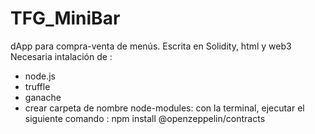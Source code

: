 # TFG_MiniBar
dApp para compra-venta de menús. Escrita en Solidity, html y web3
Necesaria intalación de :

- node.js
- truffle
- ganache
- crear carpeta de nombre node-modules:
      con la terminal, ejecutar el siguiente comando : npm install @openzeppelin/contracts

